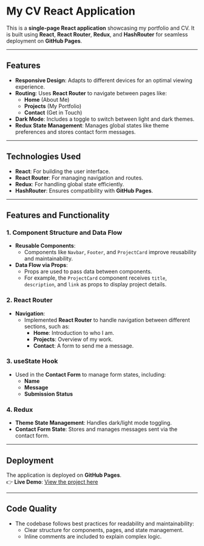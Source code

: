 # **My CV React Application**

This is a **single-page React application** showcasing my portfolio and CV. It is built using **React**, **React Router**, **Redux**, and **HashRouter** for seamless deployment on **GitHub Pages**.

---

## **Features**

- **Responsive Design**: Adapts to different devices for an optimal viewing experience.
- **Routing**: Uses **React Router** to navigate between pages like:
  - **Home** (About Me)
  - **Projects** (My Portfolio)
  - **Contact** (Get in Touch)
- **Dark Mode**: Includes a toggle to switch between light and dark themes.
- **Redux State Management**: Manages global states like theme preferences and stores contact form messages.

---

## **Technologies Used**

- **React**: For building the user interface.
- **React Router**: For managing navigation and routes.
- **Redux**: For handling global state efficiently.
- **HashRouter**: Ensures compatibility with **GitHub Pages**.

---

## **Features and Functionality**

### **1. Component Structure and Data Flow**

- **Reusable Components**:
  - Components like `Navbar`, `Footer`, and `ProjectCard` improve reusability and maintainability.
- **Data Flow via Props**:
  - Props are used to pass data between components.
  - For example, the `ProjectCard` component receives `title`, `description`, and `link` as props to display project details.

### **2. React Router**

- **Navigation**:
  - Implemented **React Router** to handle navigation between different sections, such as:
    - **Home**: Introduction to who I am.
    - **Projects**: Overview of my work.
    - **Contact**: A form to send me a message.

### **3. useState Hook**

- Used in the **Contact Form** to manage form states, including:
  - **Name**
  - **Message**
  - **Submission Status**

### **4. Redux**

- **Theme State Management**: Handles dark/light mode toggling.
- **Contact Form State**: Stores and manages messages sent via the contact form.

---

## **Deployment**

The application is deployed on **GitHub Pages**.  
👉 **Live Demo**: [View the project here](https://25ismail.github.io/my-cv)

---

## **Code Quality**

- The codebase follows best practices for readability and maintainability:
  - Clear structure for components, pages, and state management.
  - Inline comments are included to explain complex logic.
